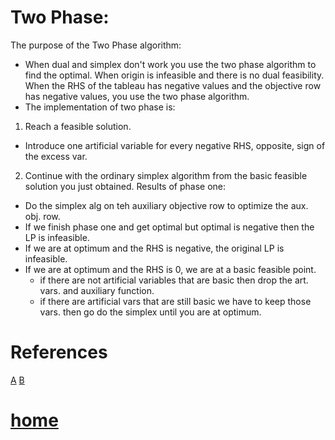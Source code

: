 # Two Phase:
The purpose of the Two Phase algorithm:
- When dual and simplex don't work you use the two phase algorithm to find the optimal. When origin is infeasible and there is no dual feasibility. When the RHS of the tableau has negative values and the objective row has negative values, you use the two phase algorithm.
- The implementation of two phase is:
1. Reach a feasible solution.
  * Introduce one artificial variable for every negative RHS, opposite, sign of the excess var.
2. Continue with the ordinary simplex algorithm from the basic feasible solution you just obtained.
Results of phase one:
* Do the simplex alg on teh auxiliary objective row to optimize the aux. obj. row.
* If we finish phase one and get optimal but optimal is negative then the LP is infeasible.
* If we are at optimum and the RHS is negative, the original LP is infeasible.
* If we are at optimum and the RHS is 0, we are at a basic feasible point.
  * if there are not artificial variables that are basic then drop the art. vars. and auxiliary function.
  * if there are artificial vars that are still basic we have to keep those vars.
then go do the simplex until you are at optimum.

# References
[A](https://www.mathstools.com/section/main/Two-phase_Method_Example#.XBBnv5NKj_Q)
[B](http://optlab.mcmaster.ca/feng/4O03/Two.Phase.Simplex.pdf)

# [home](https://github.com/AllisonBolen/LinearAlgebra/tree/bolen)
